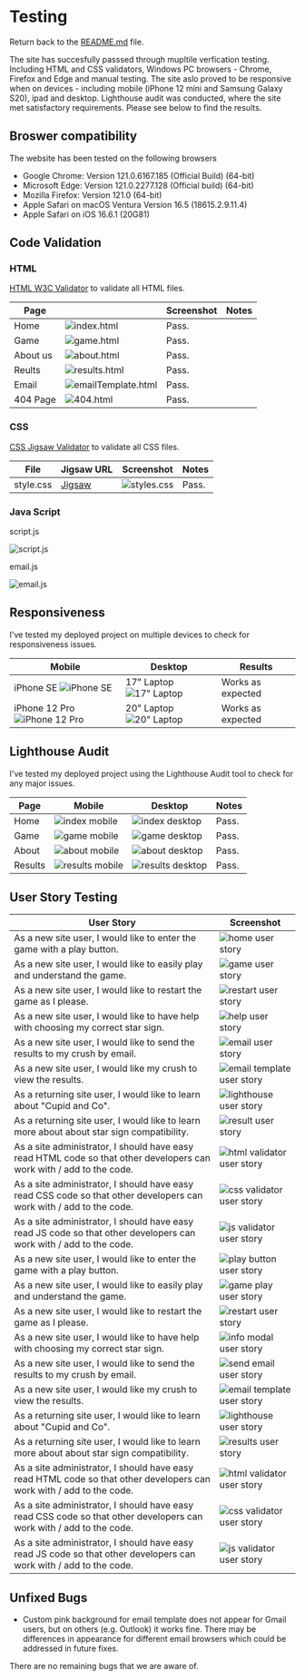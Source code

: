 # Testing

Return back to the [README.md](README.md) file.

The site has succesfully passsed through mupltile verfication testing. Including HTML and CSS validators, Windows PC browsers - Chrome, Firefox and Edge and manual testing. The site aslo proved to be responsive when on devices - including mobile (iPhone 12 mini and Samsung Galaxy S20), ipad and desktop. Lighthouse audit was conducted, where the site met satisfactory requirements. Please see below to find the results. 

## Broswer compatibility

The website has been tested on the following browsers

- Google Chrome: Version 121.0.6167.185 (Official Build) (64-bit)
- Microsoft Edge: Version 121.0.2277.128 (Official build) (64-bit)
- Mozilla Firefox: Version 121.0 (64-bit)
- Apple Safari on macOS Ventura Version 16.5 (18615.2.9.11.4)
- Apple Safari on iOS 16.6.1 (20G81)

## Code Validation

### HTML

[HTML W3C Validator](https://validator.w3.org) to validate all HTML files.


| Page | | Screenshot | Notes |
| --- | --- | --- | --- |
| Home | ![index.html](/documentation/validators/htmls/index.html.png) | Pass.|
| Game | ![game.html](/documentation/validators/htmls/game.html.png) | Pass. |
| About us | ![about.html](/documentation/validators/htmls/about.html.png) | Pass.|
| Reults | ![results.html](/documentation/validators/htmls/results.html.png) | Pass. |
| Email | ![emailTemplate.html](/documentation/validators/htmls/emailTemplate.html.png) | Pass.|
| 404 Page |  ![404.html](/documentation/validators/htmls/404.html.png) | Pass. |


### CSS

 [CSS Jigsaw Validator](https://jigsaw.w3.org/css-validator) to validate all CSS files.

| File | Jigsaw URL | Screenshot | Notes |
| --- | --- | --- | --- |
| style.css | [Jigsaw](https://jigsaw.w3.org/css-validator) |![styles.css](/documentation/validators/css/styles.css.png) | Pass. |

### Java Script

 script.js 

 ![script.js](/documentation/validators/js/script.js.png)
 
 email.js
 
 ![email.js](/documentation/validators/js/email.js.png)

## Responsiveness

I've tested my deployed project on multiple devices to check for responsiveness issues.

|Mobile | Desktop | Results |
| --- | --- | --- |
| iPhone SE ![iPhone SE](/documentation/testing/responsiveness-iphoneSEjpg.jpg) | 17" Laptop ![17" Laptop](/documentation/testing/responsiveness-17inch-laptop.jpg)| Works as expected |
| iPhone 12 Pro ![iPhone 12 Pro](/documentation/testing/responsiveness-iphone12-pro.jpg) | 20" Laptop ![20" Laptop](/documentation/testing/responsiveness-20inch-desktop.jpg) | Works as expected |


## Lighthouse Audit

I've tested my deployed project using the Lighthouse Audit tool to check for any major issues.

| Page | Mobile | Desktop | Notes |
| --- | --- | --- | --- |
| Home | ![index mobile](/documentation/validators/lighthouse/index_mobile.png) | ![index desktop](/documentation/validators/lighthouse/index_desktop.png) | Pass. |
| Game | ![game mobile](/documentation/validators/lighthouse/game_mobile.png) | ![game desktop](/documentation/validators/lighthouse/game_desktop.png) | Pass.  |
| About | ![about mobile](/documentation/validators/lighthouse/about_mobile.png) | ![about desktop](/documentation/validators/lighthouse/about_desktop.png) | Pass. |
| Results | ![results mobile](/documentation/validators/lighthouse/results_mobile.png) | ![results desktop](/documentation/validators/lighthouse/results_desktop.png) | Pass. |


## User Story Testing


| User Story | Screenshot |
| --- | --- |
| As a new site user, I would like to enter the game with a play button. | ![home user story](/documentation/validators/user-story/home-page-story.png) |
| As a new site user, I would like to easily play and understand the game. | ![game user story](/documentation/validators/user-story/game-story.png) |
| As a new site user, I would like to restart the game as I please.| ![restart user story](/documentation/validators/user-story/restart-story.png) |
| As a new site user, I would like to have help with choosing my correct star sign.| ![help user story](/documentation/validators/user-story/sign-help-story.png) |
| As a new site user, I would like to send the results to my crush by email.| ![email user story](/documentation/validators/user-story/send-email-story.png) |
| As a new site user, I would like my crush to view the results.| ![email template user story](/documentation/readme/features/feature-email-template.jpg) |
| As a returning site user, I would like to learn about "Cupid and Co".| ![lighthouse user story](/documentation/validators/lighthouse/about_mobile.png) |
| As a returning site user, I would like to learn more about about star sign compatibility.| ![result user story](/documentation/validators/user-story/results-story.png) |
| As a site administrator, I should have easy read HTML code so that other developers can work with / add to the code. | ![html validator user story](/documentation/validators/htmls/index.html.png) |
| As a site administrator, I should have easy read CSS code so that other developers can work with / add to the code. | ![css validator user story](/documentation/validators/css/styles.css.png) |
| As a site administrator, I should have easy read JS code so that other developers can work with / add to the code. | ![js validator user story](/documentation/validators/js/script.js.png) |
| As a new site user, I would like to enter the game with a play button. | ![play button user story](/documentation/validators/user-story/home-page-story.png) |
| As a new site user, I would like to easily play and understand the game. | ![game play user story](/documentation/validators/user-story/game-story.png) |
| As a new site user, I would like to restart the game as I please.| ![restart user story](/documentation/validators/user-story/restart-story.png) |
| As a new site user, I would like to have help with choosing my correct star sign.| ![info modal user story](/documentation/validators/user-story/sign-help-story.png) |
| As a new site user, I would like to send the results to my crush by email.| ![send email user story](/documentation/validators/user-story/send-email-story.png) |
| As a new site user, I would like my crush to view the results.| ![email template user story](/documentation/readme/features/feature-email-template.jpg) |
| As a returning site user, I would like to learn about "Cupid and Co".| ![lighthouse user story](/documentation/validators/lighthouse/about_mobile.png) |
| As a returning site user, I would like to learn more about about star sign compatibility.| ![results user story](/documentation/validators/user-story/results-story.png) |
| As a site administrator, I should have easy read HTML code so that other developers can work with / add to the code. | ![html validator user story](/documentation/validators/htmls/index.html.png) |
|  As a site administrator, I should have easy read CSS code so that other developers can work with / add to the code. | ![css validator user story](/documentation/validators/css/styles.css.png) |
|  As a site administrator, I should have easy read JS code so that other developers can work with / add to the code. | ![js validator user story](/documentation/validators/js/script.js.png) |

## Unfixed Bugs

- Custom pink background for email template does not appear for Gmail users, but on others (e.g. Outlook) it works fine. There may be differences in appearance for different email browsers which could be addressed in future fixes.

There are no remaining bugs that we are aware of.